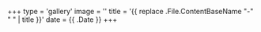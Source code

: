 +++
type = 'gallery'
image = ''
title = '{{ replace .File.ContentBaseName "-" " " | title }}'
date = {{ .Date }}
+++
